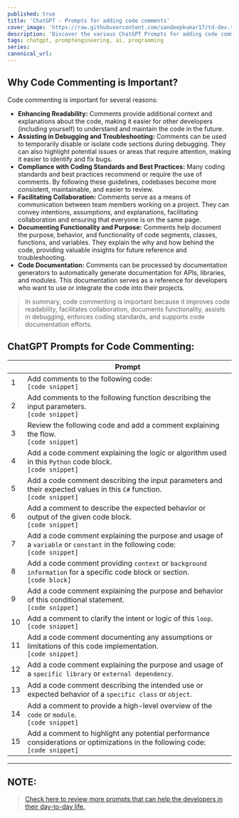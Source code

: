 ```yaml
---
published: true
title: 'ChatGPT - Prompts for adding code comments'
cover_image: 'https://raw.githubusercontent.com/sandeepkumar17/td-dev.to/master/assets/blog-cover/chat-gpt-prompts.jpg'
description: 'Discover the various ChatGPT Prompts for adding code comments'
tags: chatgpt, promptengineering, ai, programming
series:
canonical_url:
---
```


## Why Code Commenting is Important?

Code commenting is important for several reasons:
* **Enhancing Readability:** Comments provide additional context and explanations about the code, making it easier for other developers (including yourself) to understand and maintain the code in the future.
* **Assisting in Debugging and Troubleshooting:** Comments can be used to temporarily disable or isolate code sections during debugging. They can also highlight potential issues or areas that require attention, making it easier to identify and fix bugs.
* **Compliance with Coding Standards and Best Practices:** Many coding standards and best practices recommend or require the use of comments. By following these guidelines, codebases become more consistent, maintainable, and easier to review.
* **Facilitating Collaboration:** Comments serve as a means of communication between team members working on a project. They can convey intentions, assumptions, and explanations, facilitating collaboration and ensuring that everyone is on the same page.
* **Documenting Functionality and Purpose:** Comments help document the purpose, behavior, and functionality of code segments, classes, functions, and variables. They explain the why and how behind the code, providing valuable insights for future reference and troubleshooting.
* **Code Documentation:** Comments can be processed by documentation generators to automatically generate documentation for APIs, libraries, and modules. This documentation serves as a reference for developers who want to use or integrate the code into their projects.

> In summary, code commenting is important because it improves code readability, facilitates collaboration, documents functionality, assists in debugging, enforces coding standards, and supports code documentation efforts.

## ChatGPT Prompts for Code Commenting:

|  | Prompt |
| --- | --- |
| 1 | Add comments to the following code:<br /> `[code snippet]` |
| 2 | Add comments to the following function describing the input parameters.<br /> `[code snippet]` |
| 3 | Review the following code and add a comment explaining the flow.<br /> `[code snippet]` |
| 4 | Add a code comment explaining the logic or algorithm used in this `Python` code block.<br /> `[code snippet]` |
| 5 | Add a code comment describing the input parameters and their expected values in this `C#` function.<br /> `[code snippet]` |
| 6 | Add a comment to describe the expected behavior or output of the given code block.<br /> `[code snippet]` |
| 7 | Add a code comment explaining the purpose and usage of a `variable` or `constant` in the following code:<br /> `[code snippet]` |
| 8 | Add a code comment providing `context` or `background information` for a specific code block or section.<br /> `[code block]` |
| 9 | Add a code comment explaining the purpose and behavior of this conditional statement.<br /> `[code snippet]` |
| 10 | Add a comment to clarify the intent or logic of this `loop`.<br /> `[code snippet]` |
| 11 | Add a code comment documenting any assumptions or limitations of this code implementation.<br /> `[code snippet]` |
| 12 | Add a code comment explaining the purpose and usage of a `specific library` or `external dependency`. |
| 13 | Add a code comment describing the intended use or expected behavior of a `specific class` or `object`. |
| 14 | Add a comment to provide a high-level overview of the `code` or `module`.<br /> `[code snippet]` |
| 15 | Add a comment to highlight any potential performance considerations or optimizations in the following code:<br /> `[code snippet]` |

---
## NOTE:
> [Check here to review more prompts that can help the developers in their day-to-day life.](https://dev.to/techiesdiary/chatgpt-prompts-for-developers-216d)

